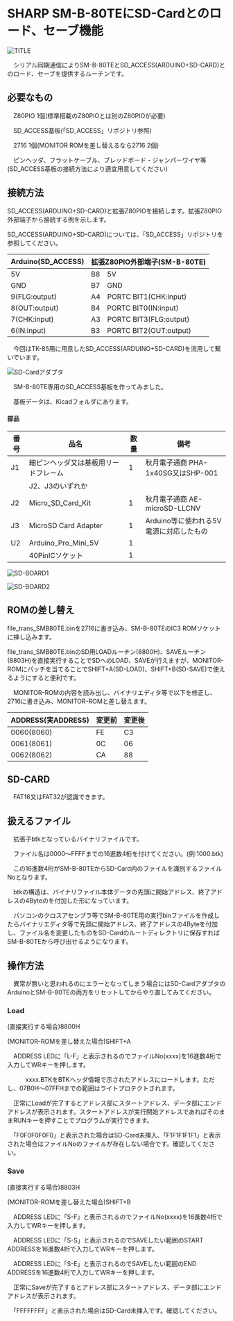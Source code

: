 # SHARP SM-B-80TEにSD-Cardとのロード、セーブ機能

![TITLE](https://github.com/yanataka60/SMB80TE_SD/blob/main/JPEG/SMB80TE.JPG)

　シリアル同期通信によりSM-B-80TEとSD_ACCESS(ARDUINO+SD-CARD)とのロード、セーブを提供するルーチンです。

## 必要なもの
　Z80PIO 1個(標準搭載のZ80PIOとは別のZ80PIOが必要)

　SD_ACCESS基板(「SD_ACCESS」リポジトリ参照)

　2716 1個(MONITOR ROMを差し替えるなら2716 2個)

　ピンヘッダ、フラットケーブル、ブレッドボード・ジャンパーワイヤ等(SD_ACCESS基板の接続方法により適宜用意してください)

## 接続方法
SD_ACCESS(ARDUINO+SD-CARD)と拡張Z80PIOを接続します。拡張Z80PIO外部端子から接続する例を示します。

SD_ACCESS(ARDUINO+SD-CARD)については、「SD_ACCESS」リポジトリを参照してください。

|Arduino(SD_ACCESS)|拡張Z80PIO外部端子(SM-B-80TE)|
| ------------ | ------------ |
|5V|B8　5V|
|GND|B7　GND|
|9(FLG:output)|A4　PORTC BIT1(CHK:input)|
|8(OUT:output)|B4　PORTC BIT0(IN:input)|
|7(CHK:input)|A3　PORTC BIT3(FLG:output)|
|6(IN:input)|B3　PORTC BIT2(OUT:output)|

　今回はTK-85用に用意したSD_ACCESS(ARDUINO+SD-CARD)を流用して繋いでいます。

![SD-Cardアダプタ](https://github.com/yanataka60/SMB80TE_SD/blob/main/JPEG/SD-CARD.JPG)

　SM-B-80TE専用のSD_ACCESS基板を作ってみました。

　基板データは、Kicadフォルダにあります。

#### 部品
|番号|品名|数量|備考|
| ------------ | ------------ | ------------ | ------------ |
|J1|細ピンヘッダ又は基板用リードフレーム|1|秋月電子通商 PHA-1x40SG又はSHP-001|
||J2、J3のいずれか|||
|J2|Micro_SD_Card_Kit|1|秋月電子通商 AE-microSD-LLCNV|
|J3|MicroSD Card Adapter|1|Arduino等に使われる5V電源に対応したもの|
|U2|Arduino_Pro_Mini_5V|1||
||40PinICソケット|1||

![SD-BOARD1](https://github.com/yanataka60/SMB80TE_SD/blob/main/JPEG/SD-BORAD(1).JPG)

![SD-BOARD2](https://github.com/yanataka60/SMB80TE_SD/blob/main/JPEG/SD-BORAD(2).JPG)

## ROMの差し替え

file_trans_SMB80TE.binを2716に書き込み、SM-B-80TEのIC3 ROMソケットに挿し込みます。

file_trans_SMB80TE.binのSD用LOADルーチン(8800H)、SAVEルーチン(8803H)を直接実行することでSDへのLOAD、SAVEが行えますが、MONITOR-ROMにパッチを当てることでSHIFT+A(SD-LOAD)、SHIFT+B(SD-SAVE)で使えるようにすると便利です。

　MONITOR-ROMの内容を読み出し、バイナリエディタ等で以下を修正し、2716に書き込み、MONITOR-ROMと差し替えます。

|ADDRESS(実ADDRESS)|変更前|変更後|
| ------------ | ------------ | ------------ |
|0060(8060)|FE|C3|
|0061(8061)|0C|06|
|0062(8062)|CA|88|

## SD-CARD
　FAT16又はFAT32が認識できます。

## 扱えるファイル
　拡張子btkとなっているバイナリファイルです。

　ファイル名は0000～FFFFまでの16進数4桁を付けてください。(例:1000.btk)

　この16進数4桁がSM-B-80TEからSD-Card内のファイルを識別するファイルNoとなります。

　btkの構造は、バイナリファイル本体データの先頭に開始アドレス、終了アドレスの4Byteのを付加した形になっています。

　パソコンのクロスアセンブラ等でSM-B-80TE用の実行binファイルを作成したらバイナリエディタ等で先頭に開始アドレス、終了アドレスの4Byteを付加し、ファイル名を変更したものをSD-Cardのルートディレクトリに保存すればSM-B-80TEから呼び出せるようになります。

## 操作方法
　異常が無いと思われるのにエラーとなってしまう場合にはSD-CardアダプタのArduinoとSM-B-80TEの両方をリセットしてからやり直してみてください。

### Load
(直接実行する場合)8800H

(MONITOR-ROMを差し替えた場合)SHIFT+A

　ADDRESS LEDに「L-F」と表示されるのでファイルNo(xxxx)を16進数4桁で入力してWRキーを押します。

　　　xxxx.BTKをBTKヘッダ情報で示されたアドレスにロードします。ただし、07B0H～07FFHまでの範囲はライトプロテクトされます。

　正常にLoadが完了するとアドレス部にスタートアドレス、データ部にエンドアドレスが表示されます。スタートアドレスが実行開始アドレスであればそのままRUNキーを押すことでプログラムが実行できます。

　「F0F0F0F0F0」と表示された場合はSD-Card未挿入、「F1F1F1F1F1」と表示された場合はファイルNoのファイルが存在しない場合です。確認してください。

### Save
(直接実行する場合)8803H

(MONITOR-ROMを差し替えた場合)SHIFT+B

　ADDRESS LEDに「S-F」と表示されるのでファイルNo(xxxx)を16進数4桁で入力してWRキーを押します。

　ADDRESS LEDに「S-S」と表示されるのでSAVEしたい範囲のSTART ADDRESSを16進数4桁で入力してWRキーを押します。

　ADDRESS LEDに「S-E」と表示されるのでSAVEしたい範囲のEND ADDRESSを16進数4桁で入力してWRキーを押します。

　正常にSaveが完了するとアドレス部にスタートアドレス、データ部にエンドアドレスが表示されます。

　「FFFFFFFF」と表示された場合はSD-Card未挿入です。確認してください。
